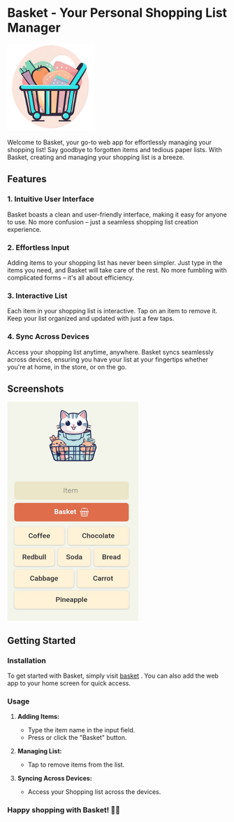 # Basket - Your Personal Shopping List Manager
<img src="Cart.png" alt="Description" width="200" height="200">

Welcome to Basket, your go-to web app for effortlessly managing your shopping list! Say goodbye to forgotten items and tedious paper lists. With Basket, creating and managing your shopping list is a breeze.

## Features

### 1. **Intuitive User Interface**
Basket boasts a clean and user-friendly interface, making it easy for anyone to use. No more confusion – just a seamless shopping list creation experience.

### 2. **Effortless Input**
Adding items to your shopping list has never been simpler. Just type in the items you need, and Basket will take care of the rest. No more fumbling with complicated forms – it's all about efficiency.

### 3. **Interactive List**
Each item in your shopping list is interactive. Tap on an item to remove it. Keep your list organized and updated with just a few taps.

### 4. **Sync Across Devices**
Access your shopping list anytime, anywhere. Basket syncs seamlessly across devices, ensuring you have your list at your fingertips whether you're at home, in the store, or on the go.

## Screenshots
<img src="Screenshot.jpg" alt="Description" width="300" height="500">

## Getting Started

### Installation

To get started with Basket, simply visit [basket]([https://www.basket-app.com](https://playful-rabanadas-70db97.netlify.app/)) . You can also add the web app to your home screen for quick access.

### Usage

1. **Adding Items:**
   - Type the item name in the input field.
   - Press or click the "Basket" button.

2. **Managing List:**
   - Tap to remove items from the list.

3. **Syncing Across Devices:**
   - Access your Shopping list across the devices.

### Happy shopping with Basket! 🛒🎉
